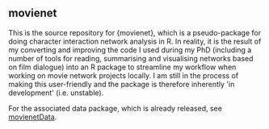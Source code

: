 ## movienet

This is the source repository for {movienet}, which is a pseudo-package for doing character interaction network analysis in R. In reality, it is the result of my converting and improving the code I used during my PhD (including a number of tools for reading, summarising and visualising networks based on film dialogue) into an R package to streamline my workflow when working on movie network projects locally. I am still in the process of making this user-friendly and the package is therefore inherently 'in development' (i.e. unstable). 

For the associated data package, which is already released, see [movienetData](https://github.com/pj398/movienetData).
